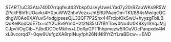 $START$/uC33Ata740D7rrqqfeut43Ybkp0JsVyUweLYad7y20rBZauWKs9R5WZPckF8hfhUOavkr4H0puWW2hhvVezx+jhtERUPAanOmiTKf/884sMwIgeOCdhgW0Ao6XAYuvS4xdgjpsesQjL32QF7P2Snx44FrcipiOkSwU+hyyzgFblLBQdKelKodQdE7tx+otY2UBv9Ym0H2t2N35sf7fBYTow0No4U0K8Xy1SVqJMjjCJpvVOgCib+FJbdDCOoMkihs+LDoRpGPT1hhpmezw5ROaVDcPanpxdx4MxL8vcorqd7+0qw9UufgzXA8rpINuyfph26NtNI9YrZrfLraBDcw==$END$